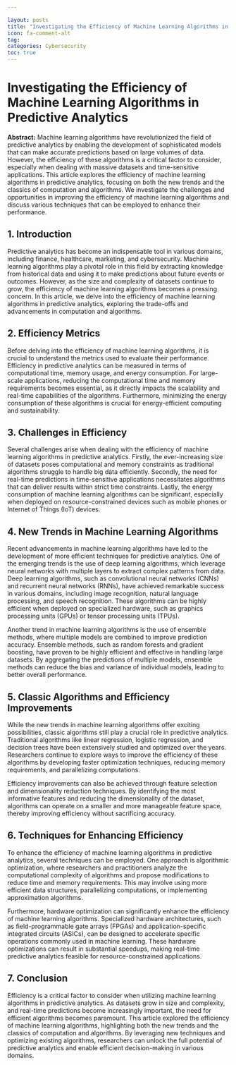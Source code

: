 ```yaml
---

layout: posts
title: "Investigating the Efficiency of Machine Learning Algorithms in Predictive Analytics"
icon: fa-comment-alt
tag:      
categories: Cybersecurity
toc: true
---
```




# Investigating the Efficiency of Machine Learning Algorithms in Predictive Analytics

**Abstract:**
Machine learning algorithms have revolutionized the field of predictive analytics by enabling the development of sophisticated models that can make accurate predictions based on large volumes of data. However, the efficiency of these algorithms is a critical factor to consider, especially when dealing with massive datasets and time-sensitive applications. This article explores the efficiency of machine learning algorithms in predictive analytics, focusing on both the new trends and the classics of computation and algorithms. We investigate the challenges and opportunities in improving the efficiency of machine learning algorithms and discuss various techniques that can be employed to enhance their performance.

## 1. Introduction
Predictive analytics has become an indispensable tool in various domains, including finance, healthcare, marketing, and cybersecurity. Machine learning algorithms play a pivotal role in this field by extracting knowledge from historical data and using it to make predictions about future events or outcomes. However, as the size and complexity of datasets continue to grow, the efficiency of machine learning algorithms becomes a pressing concern. In this article, we delve into the efficiency of machine learning algorithms in predictive analytics, exploring the trade-offs and advancements in computation and algorithms.

## 2. Efficiency Metrics
Before delving into the efficiency of machine learning algorithms, it is crucial to understand the metrics used to evaluate their performance. Efficiency in predictive analytics can be measured in terms of computational time, memory usage, and energy consumption. For large-scale applications, reducing the computational time and memory requirements becomes essential, as it directly impacts the scalability and real-time capabilities of the algorithms. Furthermore, minimizing the energy consumption of these algorithms is crucial for energy-efficient computing and sustainability.

## 3. Challenges in Efficiency
Several challenges arise when dealing with the efficiency of machine learning algorithms in predictive analytics. Firstly, the ever-increasing size of datasets poses computational and memory constraints as traditional algorithms struggle to handle big data efficiently. Secondly, the need for real-time predictions in time-sensitive applications necessitates algorithms that can deliver results within strict time constraints. Lastly, the energy consumption of machine learning algorithms can be significant, especially when deployed on resource-constrained devices such as mobile phones or Internet of Things (IoT) devices.

## 4. New Trends in Machine Learning Algorithms
Recent advancements in machine learning algorithms have led to the development of more efficient techniques for predictive analytics. One of the emerging trends is the use of deep learning algorithms, which leverage neural networks with multiple layers to extract complex patterns from data. Deep learning algorithms, such as convolutional neural networks (CNNs) and recurrent neural networks (RNNs), have achieved remarkable success in various domains, including image recognition, natural language processing, and speech recognition. These algorithms can be highly efficient when deployed on specialized hardware, such as graphics processing units (GPUs) or tensor processing units (TPUs).

Another trend in machine learning algorithms is the use of ensemble methods, where multiple models are combined to improve prediction accuracy. Ensemble methods, such as random forests and gradient boosting, have proven to be highly efficient and effective in handling large datasets. By aggregating the predictions of multiple models, ensemble methods can reduce the bias and variance of individual models, leading to better overall performance.

## 5. Classic Algorithms and Efficiency Improvements
While the new trends in machine learning algorithms offer exciting possibilities, classic algorithms still play a crucial role in predictive analytics. Traditional algorithms like linear regression, logistic regression, and decision trees have been extensively studied and optimized over the years. Researchers continue to explore ways to improve the efficiency of these algorithms by developing faster optimization techniques, reducing memory requirements, and parallelizing computations.

Efficiency improvements can also be achieved through feature selection and dimensionality reduction techniques. By identifying the most informative features and reducing the dimensionality of the dataset, algorithms can operate on a smaller and more manageable feature space, thereby improving efficiency without sacrificing accuracy.

## 6. Techniques for Enhancing Efficiency
To enhance the efficiency of machine learning algorithms in predictive analytics, several techniques can be employed. One approach is algorithmic optimization, where researchers and practitioners analyze the computational complexity of algorithms and propose modifications to reduce time and memory requirements. This may involve using more efficient data structures, parallelizing computations, or implementing approximation algorithms.

Furthermore, hardware optimization can significantly enhance the efficiency of machine learning algorithms. Specialized hardware architectures, such as field-programmable gate arrays (FPGAs) and application-specific integrated circuits (ASICs), can be designed to accelerate specific operations commonly used in machine learning. These hardware optimizations can result in substantial speedups, making real-time predictive analytics feasible for resource-constrained applications.

## 7. Conclusion
Efficiency is a critical factor to consider when utilizing machine learning algorithms in predictive analytics. As datasets grow in size and complexity, and real-time predictions become increasingly important, the need for efficient algorithms becomes paramount. This article explored the efficiency of machine learning algorithms, highlighting both the new trends and the classics of computation and algorithms. By leveraging new techniques and optimizing existing algorithms, researchers can unlock the full potential of predictive analytics and enable efficient decision-making in various domains.